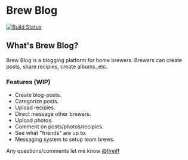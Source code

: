 # Brew Blog
[![Build Status](https://travis-ci.org/treiff/brew-blog.svg?branch=master)](https://travis-ci.org/treiff/brew-blog)

## What's Brew Blog?
Brew Blog is a blogging platform for home brewers.  Brewers can create posts, share recipies, create albums..etc.

### Features (WIP)
* Create blog-posts.
* Categorize posts.
* Upload recipies.
* Direct message other brewers.
* Upload photos.
* Comment on posts/photos/recipies.
* See what "friends" are up to.
* Messaging system to setup team brews.

Any questions/comments let me know [@tlreiff](https://twitter.com/tlreiff)
